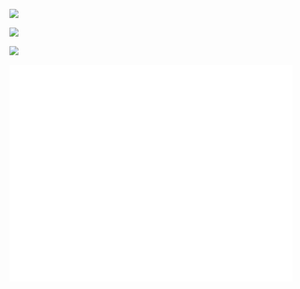 ![](https://github-readme-stats.vercel.app/api/wakatime?username=alizahidpak&api_domain=wakapi.dev&bg_color=1A202C&title_color=2F855A&icon_color=2F855A&text_color=ffffff&custom_title=Wakapi.dev+Stats+%28Last+6+Months%29&layout=compact)

![](https://wakapi.dev/api/badge/alizahidpak/alizahidpak/interval:30_days?label=last%2030d)

![](https://img.shields.io/endpoint?url=https://wakapi.dev/api/compat/shields/v1/alizahidpak/interval:all_time&label=All%20time&color=blue)

<picture>
  <img src="/github-metrics.svg" alt="Metrics">
</picture>

<!--
[![My GitHub stats](https://github-readme-stats.vercel.app/api?username=alizahidpak)](https://github.com/anuraghazra/github-readme-stats)

[![Top Langs](https://github-readme-stats.vercel.app/api/top-langs/?username=alizahidpak)](https://github.com/anuraghazra/github-readme-stats)

**alizahidpak/alizahidpak** is a ✨ _special_ ✨ repository because its `README.md` (this file) appears on your GitHub profile.

Here are some ideas to get you started:

- 🔭 I’m currently working on ...
- 🌱 I’m currently learning ...
- 👯 I’m looking to collaborate on ...
- 🤔 I’m looking for help with ...
- 💬 Ask me about ...
- 📫 How to reach me: ...
- 😄 Pronouns: ...
- ⚡ Fun fact: ...
-->

